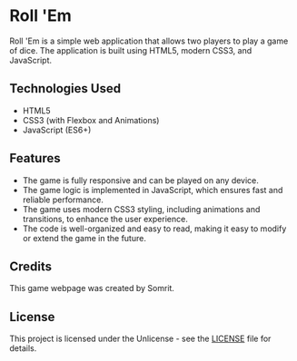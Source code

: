 # Roll 'Em
Roll 'Em is a simple web application that allows two players to play a game of dice. The application is built using HTML5, modern CSS3, and JavaScript.

## Technologies Used
- HTML5
- CSS3 (with Flexbox and Animations)
- JavaScript (ES6+)

## Features
- The game is fully responsive and can be played on any device.
- The game logic is implemented in JavaScript, which ensures fast and reliable performance.
- The game uses modern CSS3 styling, including animations and transitions, to enhance the user experience.
- The code is well-organized and easy to read, making it easy to modify or extend the game in the future.

## Credits
This game webpage was created by Somrit.

## License
This project is licensed under the Unlicense - see the [LICENSE](LICENSE) file for details.
